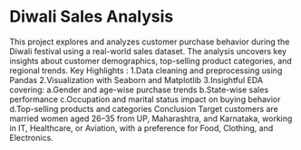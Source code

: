 # Diwali Sales Analysis
This project explores and analyzes customer purchase behavior during the Diwali festival using a real-world sales dataset. The analysis uncovers key insights about customer demographics, top-selling product categories, and regional trends.
Key Highlights :
1.Data cleaning and preprocessing using Pandas
2.Visualization with Seaborn and Matplotlib
3.Insightful EDA covering:
  a.Gender and age-wise purchase trends
  b.State-wise sales performance
  c.Occupation and marital status impact on buying behavior
  d.Top-selling products and categories
Conclusion
Target customers are married women aged 26–35 from UP, Maharashtra, and Karnataka, working in IT, Healthcare, or Aviation, with a preference for Food, Clothing, and Electronics.
